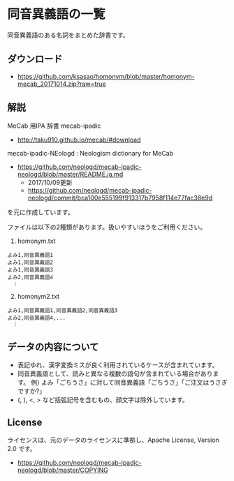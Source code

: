 # 同音異義語の一覧
同音異義語のある名詞をまとめた辞書です。

## ダウンロード
- https://github.com/ksasao/homonym/blob/master/homonym-mecab_20171014.zip?raw=true

## 解説
MeCab 用IPA 辞書 mecab-ipadic
- http://taku910.github.io/mecab/#download

mecab-ipadic-NEologd : Neologism dictionary for MeCab
- https://github.com/neologd/mecab-ipadic-neologd/blob/master/README.ja.md
    - 2017/10/09更新
    - https://github.com/neologd/mecab-ipadic-neologd/commit/bca100e555199f913317b7958f114e77fac38e9d

を元に作成しています。

ファイルは以下の2種類があります。扱いやすいほうをご利用ください。

1. homonym.txt
```
よみ1,同音異義語1
よみ1,同音異義語2
よみ1,同音異義語3
よみ2,同音異義語4
  :
```

2. homonym2.txt
```
よみ1,同音異義語1,同音異義語2,同音異義語3
よみ2,同音異義語4,...
  :
```

## データの内容について
- 表記ゆれ、漢字変換ミスが良く利用されているケースが含まれています。
- 同音異義語として、読みと異なる複数の語句が含まれている場合があります。
例) よみ「ごちうさ」に対して同音異義語「ごちうさ」「ご注文はうさぎですか?」
- (, ), <, > など括弧記号を含むもの、顔文字は除外しています。

## License
ライセンスは、元のデータのライセンスに準拠し、Apache License, Version 2.0 です。
- https://github.com/neologd/mecab-ipadic-neologd/blob/master/COPYING
